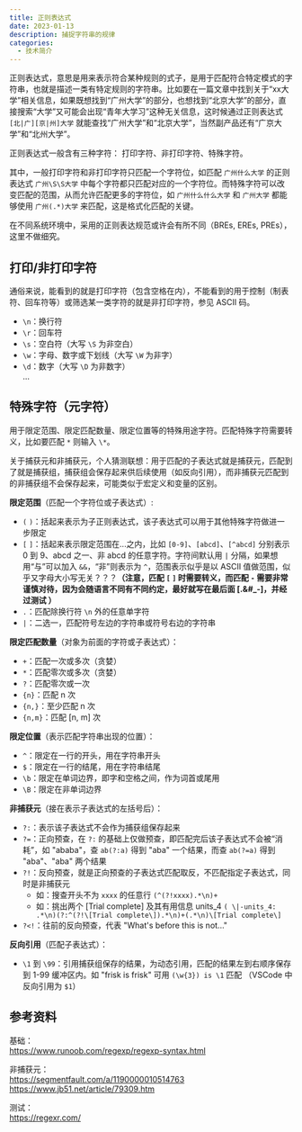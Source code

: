 ```yaml
---
title: 正则表达式
date: 2023-01-13
description: 捕捉字符串的规律
categories:
  - 技术简介
---
```


正则表达式，意思是用来表示符合某种规则的式子，是用于匹配符合特定模式的字符串，也就是描述一类有特定规则的字符串。比如要在一篇文章中找到关于“xx大学”相关信息，如果既想找到“广州大学”的部分，也想找到“北京大学”的部分，直接搜索“大学”又可能会出现“青年大学习”这种无关信息，这时候通过正则表达式 `[北|广][京|州]大学` 就能查找“广州大学”和“北京大学”，当然副产品还有“广京大学”和“北州大学”。

正则表达式一般含有三种字符： 打印字符、非打印字符、特殊字符。  

其中，一般打印字符和非打印字符只匹配一个字符位，如匹配 `广州什么大学` 的正则表达式 `广州\S\S大学` 中每个字符都只匹配对应的一个字符位。而特殊字符可以改变匹配的范围，从而允许匹配更多的字符位，如 `广州什么什么大学` 和 `广州大学` 都能够使用 `广州(.*)大学` 来匹配，这是格式化匹配的关键。  

在不同系统环境中，采用的正则表达规范或许会有所不同（BREs, EREs, PREs），这里不做细究。

## 打印/非打印字符
通俗来说，能看到的就是打印字符（包含空格在内），不能看到的用于控制（制表符、回车符等）或筛选某一类字符的就是非打印字符，参见 ASCII 码。

- `\n`：换行符
- `\r`：回车符
- `\s`：空白符（大写 `\S` 为非空白）
- `\w`：字母、数字或下划线（大写 `\W` 为非字）
- `\d`：数字（大写 `\D` 为非数字）  
...  

## 特殊字符（元字符）
用于限定范围、限定匹配数量、限定位置等的特殊用途字符。匹配特殊字符需要转义，比如要匹配 `*` 则输入 `\*`。  

关于捕获元和非捕获元，个人猜测联想：用于匹配的子表达式就是捕获元，匹配到了就是捕获组，捕获组会保存起来供后续使用（如反向引用），而非捕获元匹配到的非捕获组不会保存起来，可能类似于宏定义和变量的区别。

__限定范围__（匹配一个字符位或子表达式）:
- `(` `)`：括起来表示为子正则表达式，该子表达式可以用于其他特殊字符做进一步限定
- `[` `]`：括起来表示限定范围在...之内，比如 `[0-9]`、`[abcd]`、`[^abcd]` 分别表示 0 到 9、abcd 之一、非 abcd 的任意字符。字符间默认用 `|` 分隔，如果想用“与”可以加入 `&&`，“非”则表示为 `^`，范围表示似乎是以 ASCII 值做范围，似乎又字母大小写无关？？？__（注意，匹配 `[` `]` 时需要转义，而匹配 `-` 需要非常谨慎对待，因为会随语言不同有不同约定，最好就写在最后面 [.&#\_-]，并经过测试 ）__
- `.`：匹配除换行符 `\n` 外的任意单字符
- `|`：二选一，匹配符号左边的字符串或符号右边的字符串

__限定匹配数量__（对象为前面的字符或子表达式）：  
- `+`：匹配一次或多次（贪婪）
- `*`：匹配零次或多次（贪婪）
- `?`：匹配零次或一次
- `{n}`：匹配 n 次
- `{n,}`：至少匹配 n 次
- `{n,m}`：匹配 [n, m] 次

__限定位置__（表示匹配字符串出现的位置）：
- `^`：限定在一行的开头，用在字符串开头
- `$`：限定在一行的结尾，用在字符串结尾
- `\b`：限定在单词边界，即字和空格之间，作为词首或尾用
- `\B`：限定在非单词边界

__非捕获元__（接在表示子表达式的左括号后）：  
- `?:`：表示该子表达式不会作为捕获组保存起来
- `?=`：正向预查，在 `?:` 的基础上仅做预查，即匹配完后该子表达式不会被“消耗”，如 "ababa"，查 `ab(?:a)` 得到 "aba" 一个结果，而查 `ab(?=a)` 得到 "aba"、"aba" 两个结果
- `?!`：反向预查，就是正向预查的子表达式匹配取反，不匹配指定子表达式，同时是非捕获元
  - 如：搜查开头不为 `xxxx` 的任意行 `(^(?!xxxx).*\n)+`
  - 如：挑出两个 [Trial complete] 及其有用信息 units_4 `( \|-units_4: .*\n)(?:^(?!\[Trial complete\]).*\n)+(.*\n)\[Trial complete\]`
- `?<!`：往前的反向预查，代表 "What's before this is not..."

__反向引用__（匹配子表达式）：
- `\1` 到 `\99`：引用捕获组保存的结果，为动态引用，匹配的结果左到右顺序保存到 1-99 缓冲区内。如 "frisk is frisk" 可用 `(\w{3}) is \1` 匹配 （VSCode 中反向引用为 `$1`） 


## 参考资料
基础：  
https://www.runoob.com/regexp/regexp-syntax.html  

非捕获元：  
https://segmentfault.com/a/1190000010514763  
https://www.jb51.net/article/79309.htm

测试：  
https://regexr.com/

